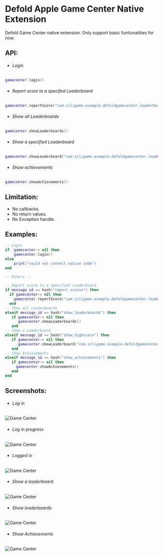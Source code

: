 # Defold Apple Game Center Native Extension
Defold Game Center native extension. Only support basic funtionalities for now. 

## API:
- ###### Login
```lua
gamecenter.login()
```
- ###### Report score to a specifed Leaderboard
```lua
gamecenter.reportScore("com.siligame.example.defoldgamecenter.leaderboard", message.score)
```
- ###### Show all Leaderboards
```lua
gamecenter.showLeaderboards()
```
- ###### Show a specified Leaderboard
```lua    
gamecenter.showLeaderboard("com.siligame.example.defoldgamecenter.leaderboard")     
```
- ###### Show achievements
```lua
gamecenter.showAchievements()     
```

## Limitation:
- No callbacks.
- No return values.
- No Exception handle.

## Examples:
```lua
-- Login 
if  gamecenter~= nil then
    gamecenter.login()
else
    print("could not connect native code")
end

-- Others --

-- Report score to a specified Leaderboard
if message_id == hash("report_scores") then
  if gamecenter~= nil then
    gamecenter.reportScore("com.siligame.example.defoldgamecenter.leaderboard", message.score)
  end
-- Show all Leaderboards
elseif message_id == hash("show_leaderboards") then
   if gamecenter~= nil then
      gamecenter.showLeaderboards()
   end  
-- Show a Leaderboard
elseif message_id == hash("show_highscore") then
   if gamecenter~= nil then
      gamecenter.showLeaderboard("com.siligame.example.defoldgamecenter.leaderboard")
   end     
-- Show Achievements
elseif message_id == hash("show_achievements") then
   if gamecenter~= nil then
     gamecenter.showAchievements()
   end 
end 
```
## Screenshots:
- ###### Log in
![Game Center](http://s13.postimg.org/wo4jyqkhj/image.png "Log in")
- ###### Log in progress
![Game Center](http://s13.postimg.org/88wbxolkn/image.png "Log in progress")
- ###### Logged in
![Game Center](http://s13.postimg.org/xu8jxj8s7/image.png "Logged in")
- ###### Show a leaderboard
![Game Center](http://s13.postimg.org/qczcibj93/image.png "Show a leaderboards")
- ###### Show leaderboards
![Game Center](http://s13.postimg.org/hyjpu8i7r/image.png "Show leaderboards")
- ###### Show Achievements
![Game Center](http://s13.postimg.org/ffy0tjwhj/image.png "Show Achievements")
